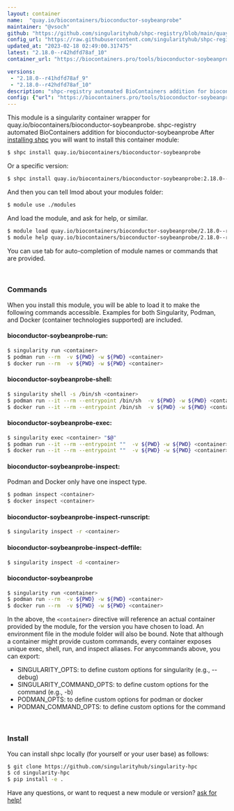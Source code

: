 ```yaml
---
layout: container
name:  "quay.io/biocontainers/bioconductor-soybeanprobe"
maintainer: "@vsoch"
github: "https://github.com/singularityhub/shpc-registry/blob/main/quay.io/biocontainers/bioconductor-soybeanprobe/container.yaml"
config_url: "https://raw.githubusercontent.com/singularityhub/shpc-registry/main/quay.io/biocontainers/bioconductor-soybeanprobe/container.yaml"
updated_at: "2023-02-18 02:49:00.317475"
latest: "2.18.0--r42hdfd78af_10"
container_url: "https://biocontainers.pro/tools/bioconductor-soybeanprobe"

versions:
 - "2.18.0--r41hdfd78af_9"
 - "2.18.0--r42hdfd78af_10"
description: "shpc-registry automated BioContainers addition for bioconductor-soybeanprobe"
config: {"url": "https://biocontainers.pro/tools/bioconductor-soybeanprobe", "maintainer": "@vsoch", "description": "shpc-registry automated BioContainers addition for bioconductor-soybeanprobe", "latest": {"2.18.0--r42hdfd78af_10": "sha256:9b04c483828c04bafc13325c589c59a53ea3b3916dc1b329371847c355f16871"}, "tags": {"2.18.0--r41hdfd78af_9": "sha256:7359ed7d23d87323de396b142cedc67a4536be4626246e92ede1c4f2115e9737", "2.18.0--r42hdfd78af_10": "sha256:9b04c483828c04bafc13325c589c59a53ea3b3916dc1b329371847c355f16871"}, "docker": "quay.io/biocontainers/bioconductor-soybeanprobe"}
---
```


This module is a singularity container wrapper for quay.io/biocontainers/bioconductor-soybeanprobe.
shpc-registry automated BioContainers addition for bioconductor-soybeanprobe
After [installing shpc](#install) you will want to install this container module:


```bash
$ shpc install quay.io/biocontainers/bioconductor-soybeanprobe
```

Or a specific version:

```bash
$ shpc install quay.io/biocontainers/bioconductor-soybeanprobe:2.18.0--r42hdfd78af_10
```

And then you can tell lmod about your modules folder:

```bash
$ module use ./modules
```

And load the module, and ask for help, or similar.

```bash
$ module load quay.io/biocontainers/bioconductor-soybeanprobe/2.18.0--r42hdfd78af_10
$ module help quay.io/biocontainers/bioconductor-soybeanprobe/2.18.0--r42hdfd78af_10
```

You can use tab for auto-completion of module names or commands that are provided.

<br>

### Commands

When you install this module, you will be able to load it to make the following commands accessible.
Examples for both Singularity, Podman, and Docker (container technologies supported) are included.

#### bioconductor-soybeanprobe-run:

```bash
$ singularity run <container>
$ podman run --rm  -v ${PWD} -w ${PWD} <container>
$ docker run --rm  -v ${PWD} -w ${PWD} <container>
```

#### bioconductor-soybeanprobe-shell:

```bash
$ singularity shell -s /bin/sh <container>
$ podman run --it --rm --entrypoint /bin/sh  -v ${PWD} -w ${PWD} <container>
$ docker run --it --rm --entrypoint /bin/sh  -v ${PWD} -w ${PWD} <container>
```

#### bioconductor-soybeanprobe-exec:

```bash
$ singularity exec <container> "$@"
$ podman run --it --rm --entrypoint ""  -v ${PWD} -w ${PWD} <container> "$@"
$ docker run --it --rm --entrypoint ""  -v ${PWD} -w ${PWD} <container> "$@"
```

#### bioconductor-soybeanprobe-inspect:

Podman and Docker only have one inspect type.

```bash
$ podman inspect <container>
$ docker inspect <container>
```

#### bioconductor-soybeanprobe-inspect-runscript:

```bash
$ singularity inspect -r <container>
```

#### bioconductor-soybeanprobe-inspect-deffile:

```bash
$ singularity inspect -d <container>
```



#### bioconductor-soybeanprobe

```bash
$ singularity run <container>
$ podman run --rm  -v ${PWD} -w ${PWD} <container>
$ docker run --rm  -v ${PWD} -w ${PWD} <container>
```


In the above, the `<container>` directive will reference an actual container provided
by the module, for the version you have chosen to load. An environment file in the
module folder will also be bound. Note that although a container
might provide custom commands, every container exposes unique exec, shell, run, and
inspect aliases. For anycommands above, you can export:

 - SINGULARITY_OPTS: to define custom options for singularity (e.g., --debug)
 - SINGULARITY_COMMAND_OPTS: to define custom options for the command (e.g., -b)
 - PODMAN_OPTS: to define custom options for podman or docker
 - PODMAN_COMMAND_OPTS: to define custom options for the command

<br>

### Install

You can install shpc locally (for yourself or your user base) as follows:

```bash
$ git clone https://github.com/singularityhub/singularity-hpc
$ cd singularity-hpc
$ pip install -e .
```

Have any questions, or want to request a new module or version? [ask for help!](https://github.com/singularityhub/singularity-hpc/issues)